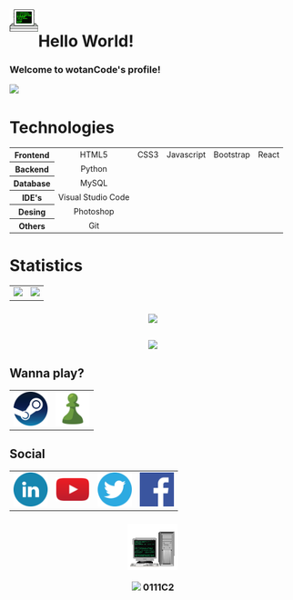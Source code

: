 <img align='left' src='gif/computer1.gif' width='10%'/> 

<h1 align="left">Hello World!</h1>

<h3 align="left">
  Welcome to wotanCode's profile!
</h3>

<!--
Mensaje typing
https://github.com/DenverCoder1/readme-typing-svg
![Typing SVG](https://readme-typing-svg.herokuapp.com?color=00FF00&multiline=true&height=120&lines=wotanCode%3A+Wake+up...;The+Matrix+has+you...;Follow+the+white+rabbit...;knock+knock+!!!)
-->
<img src="https://readme-typing-svg.herokuapp.com?color=00FF00&multiline=true&height=120&lines=wotanCode%3A+Wake+up...;The+Matrix+has+you...;Follow+the+white+rabbit...;knock+knock+!!!"/>

<h1>Technologies</h1>
<table align='center'>
  <tr>
    <th align='center'>Frontend</th>
    <td align='center'>HTML5</td>
    <td align='center'>CSS3</td>
    <td align='center'>Javascript</td>
    <td align='center'>Bootstrap</td>
    <td align='center'>React</td>
  </tr>
  <tr>
    <th align='center'>Backend</th>
    <td align='center'>Python</td>
  </tr>
  <tr>
    <th align='center'>Database</th>
    <td align='center'>MySQL</td>
  </tr>
  <tr>
    <th align='center'>IDE's</th>
    <td align='center'>Visual Studio Code</td>
  </tr>
 <tr>
    <th align='center'>Desing</th>
    <td align='center'>Photoshop</td>
  </tr>
   <tr>
    <th align='center'>Others</th>
    <td align='center'>Git</td>
  </tr>
 </table>

<h1>Statistics</h1>
<!--
Repositorio para la Card de los lenguajes utilizados
https://github.com/anuraghazra/github-readme-stats
![wotanCode GitHub stats](https://github-readme-stats.vercel.app/api?username=wotanCode&hide_border=true&show_icons=true&theme=dark)
[![Top Langs](https://github-readme-stats.vercel.app/api/top-langs/?username=wotanCode&hide_border=true&layout=compact&theme=dark)]
-->
 <table align='center'>
  <tr>
    <!--<td><a href="https://www.linkedin.com/in/pedro-yanez-a1a9b773/"><img src="svg/discord-icon.svg" alt="Discord"></a></th>-->
    <td><img src="https://github-readme-stats.vercel.app/api/top-langs/?username=wotanCode&hide_border=true&layout=compact&theme=dark"/></td>
    <td><img src="https://github-readme-stats.vercel.app/api?username=wotanCode&hide_border=true&show_icons=true&theme=dark"/></td>
  </tr>
 </table>
 
<!--
Repositorio para grafico de actividad
https://github.com/Ashutosh00710/github-readme-activity-graph
![wotanCode github activity graph](https://activity-graph.herokuapp.com/graph?username=wotanCode&area=true&hide_border=true&line=3AFC30&theme=react-dark)
-->
<h3 align='center'>
<img src="https://activity-graph.herokuapp.com/graph?username=wotanCode&area=true&hide_border=true&line=3AFC30&theme=react-dark"/>
</h3>

<!--
Repositorio para esta Card
https://github.com/denvercoder1/github-readme-streak-stats
![GitHub Streak](http://github-readme-streak-stats.herokuapp.com?user=wotanCode&theme=dark&hide_border=true&ring=59BFFF&fire=FFFFFF&stroke=59BFFF&currStreakLabel=FFFFFF&sideNums=59BFFF&sideLabels=59BFFF&currStreakNum=FFFFFF&dates=00DD2BEE)
-->

<h3 align='center'>
  <img align='center' src="http://github-readme-streak-stats.herokuapp.com?user=wotanCode&theme=dark&hide_border=true&ring=59BFFF&fire=FFFFFF&stroke=59BFFF&currStreakLabel=FFFFFF&sideNums=59BFFF&sideLabels=59BFFF&currStreakNum=FFFFFF&dates=00DD2BEE"/>
</h3>


## Wanna play?
<table align='center'>
  <tr>
    <!--<td><a href="https://www.linkedin.com/in/pedro-yanez-a1a9b773/"><img src="svg/discord-icon.svg" alt="Discord"></a></th>-->
    <td align='center'><a href="https://steamcommunity.com/id/idzenc"><img src="img/wannaplay/steam-icon.png" alt="Steam" width=60></a></td>
    <td align='center'><a href="https://www.chess.com/member/caballerodeplata"><img src="img/wannaplay/chess-icon.png" alt="Chess" width=60></a></td>
  </tr>
</table>

## Social
<table align='center'>
  <tr>
    <td align='center'><a href="https://www.linkedin.com/in/pedro-yanez/"><img src="img/social/linkedin-icon.png" alt="linkedin" width=60></a></td>
    <td align='center'><a href="https://www.youtube.com/channel/UCwISu2hFg7EpOIZ8aV7iS6g"><img src="img/social/youtube-iconv2.png" alt="youtube" width=60></a></td>
    <td align='center'><a href="https://twitter.com/wotanCode"><img src="img/social/twitter-icon.png" alt="twitter" width=60></a></td>
    <td align='center'><a href="https://www.facebook.com/pedro.hackdeluz/"><img src="img/social/facebook-iconv2.png" alt="facebook" width=60></a></td>
  </tr>
 </table>
 
<!--
Repositorio original de la funcion de visitas
https://komarev.com/ghpvc/
![GitHub Views](https://komarev.com/ghpvc/?username=wotanCode&color=2685BF)
-->
<h3 align='center'>
 <p>
  <img src='gif/computer2.gif'/>
 </p>
  <img src="https://komarev.com/ghpvc/?username=wotanCode&color=0111C2">
  0111C2
</h3>
